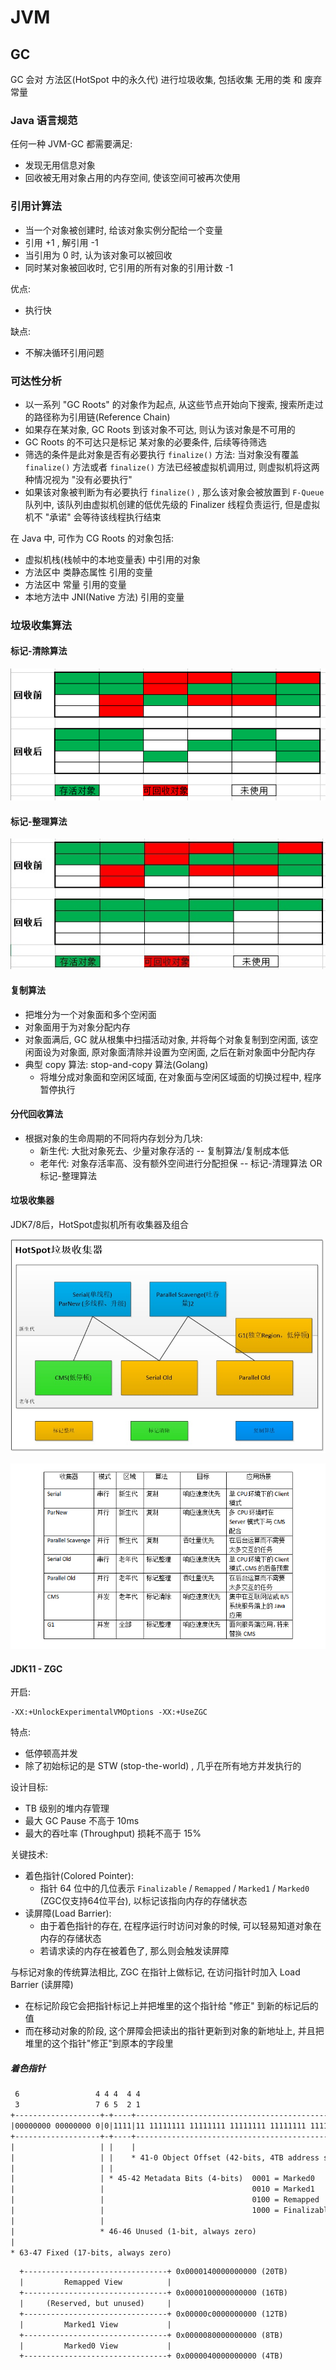 # JVM

## GC

GC 会对 方法区(HotSpot 中的永久代) 进行垃圾收集, 包括收集 无用的类 和 废弃常量

### Java 语言规范

任何一种 JVM-GC 都需要满足:
- 发现无用信息对象
- 回收被无用对象占用的内存空间, 使该空间可被再次使用

### 引用计算法

- 当一个对象被创建时, 给该对象实例分配给一个变量
- 引用 +1 , 解引用 -1
- 当引用为 0 时, 认为该对象可以被回收
- 同时某对象被回收时, 它引用的所有对象的引用计数 -1

优点:
- 执行快

缺点:
- 不解决循环引用问题

### 可达性分析

- 以一系列 "GC Roots" 的对象作为起点, 从这些节点开始向下搜索, 搜索所走过的路径称为引用链(Reference Chain)
- 如果存在某对象, GC Roots 到该对象不可达, 则认为该对象是不可用的
- GC Roots 的不可达只是标记 某对象的必要条件, 后续等待筛选
- 筛选的条件是此对象是否有必要执行 `finalize()` 方法: 当对象没有覆盖 `finalize()` 方法或者 `finalize()` 方法已经被虚拟机调用过, 则虚拟机将这两种情况视为 "没有必要执行"
- 如果该对象被判断为有必要执行 `finalize()` , 那么该对象会被放置到 `F-Queue` 队列中, 该队列由虚拟机创建的低优先级的 Finalizer 线程负责运行, 但是虚拟机不 "承诺" 会等待该线程执行结束

在 Java 中, 可作为 CG Roots 的对象包括:
- 虚拟机栈(栈帧中的本地变量表) 中引用的对象
- 方法区中 类静态属性 引用的变量
- 方法区中 常量 引用的变量
- 本地方法中 JNI(Native 方法) 引用的变量

### 垃圾收集算法

#### 标记-清除算法

![标记-清除](v2-8ccb7745e5bbc915f7ba5b6130fe53b1_hd.png)

#### 标记-整理算法

![标记-整理](v2-71c20ba6d148ccc1e00fc9064def6bd3_r.jpg)

#### 复制算法

- 把堆分为一个对象面和多个空闲面
- 对象面用于为对象分配内存
- 对象面满后, GC 就从根集中扫描活动对象, 并将每个对象复制到空闲面, 该空闲面设为对象面, 原对象面清除并设置为空闲面, 之后在新对象面中分配内存
- 典型 copy 算法: stop-and-copy 算法(Golang)
  - 将堆分成对象面和空闲区域面, 在对象面与空闲区域面的切换过程中, 程序暂停执行

#### 分代回收算法

- 根据对象的生命周期的不同将内存划分为几块:
  - 新生代: 大批对象死去、少量对象存活的 -- 复制算法/复制成本低
  - 老年代: 对象存活率高、没有额外空间进行分配担保 -- 标记-清理算法 OR 标记-整理算法

#### 垃圾收集器

JDK7/8后，HotSpot虚拟机所有收集器及组合

![垃圾收集器](v2-e0b3e4dc7bab44463e2f2d21429af850_r.jpg)

![GC](v2-a2428828075c7cb4a4c8610ff62d7897_hd.png)

#### JDK11 - ZGC

开启:

```shell
-XX:+UnlockExperimentalVMOptions -XX:+UseZGC
```

特点:
- 低停顿高并发
- 除了初始标记的是 STW (stop-the-world) , 几乎在所有地方并发执行的

设计目标:
- TB 级别的堆内存管理
- 最大 GC Pause 不高于 10ms
- 最大的吞吐率 (Throughput) 损耗不高于 15%

关键技术:
- 着色指针(Colored Pointer):
  - 指针 64 位中的几位表示 `Finalizable` / `Remapped` / `Marked1` / `Marked0` (ZGC仅支持64位平台), 以标记该指向内存的存储状态
- 读屏障(Load Barrier):
  - 由于着色指针的存在, 在程序运行时访问对象的时候, 可以轻易知道对象在内存的存储状态
  - 若请求读的内存在被着色了, 那么则会触发读屏障

与标记对象的传统算法相比, ZGC 在指针上做标记, 在访问指针时加入 Load Barrier (读屏障)

- 在标记阶段它会把指针标记上并把堆里的这个指针给 "修正" 到新的标记后的值
- 而在移动对象的阶段, 这个屏障会把读出的指针更新到对象的新地址上, 并且把堆里的这个指针"修正"到原本的字段里

##### 着色指针

```txt
 6                 4 4 4  4 4                                             0
 3                 7 6 5  2 1                                             0
+-------------------+-+----+-----------------------------------------------+
|00000000 00000000 0|0|1111|11 11111111 11111111 11111111 11111111 11111111|
+-------------------+-+----+-----------------------------------------------+
|                   | |    |
|                   | |    * 41-0 Object Offset (42-bits, 4TB address space)
|                   | |
|                   | * 45-42 Metadata Bits (4-bits)  0001 = Marked0
|                   |                                 0010 = Marked1
|                   |                                 0100 = Remapped
|                   |                                 1000 = Finalizable
|                   |
|                   * 46-46 Unused (1-bit, always zero)
|
* 63-47 Fixed (17-bits, always zero)
```

```txt
  +--------------------------------+ 0x0000140000000000 (20TB)
  |         Remapped View          |
  +--------------------------------+ 0x0000100000000000 (16TB)
  |     (Reserved, but unused)     |
  +--------------------------------+ 0x00000c0000000000 (12TB)
  |         Marked1 View           |
  +--------------------------------+ 0x0000080000000000 (8TB)
  |         Marked0 View           |
  +--------------------------------+ 0x0000040000000000 (4TB)
```
